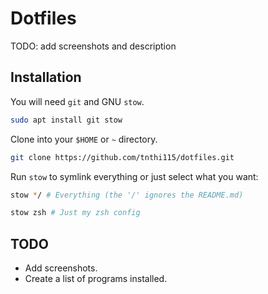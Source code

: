 # Dotfiles

TODO: add screenshots and description

## Installation

You will need `git` and GNU `stow`.

```sh
sudo apt install git stow
```

Clone into your `$HOME` or `~` directory.

```sh
git clone https://github.com/tnthi115/dotfiles.git
```

Run `stow` to symlink everything or just select what you want:

```sh
stow */ # Everything (the '/' ignores the README.md)
```

```sh
stow zsh # Just my zsh config
```

## TODO

- Add screenshots.
- Create a list of programs installed.

